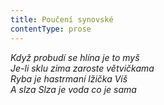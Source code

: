 ```yaml
---
title: Poučení synovské
contentType: prose
---
```


_Když probudí se hlína je to myš  
Je-li sklu zima zaroste větvičkama  
Ryba je hastrmaní lžička Víš  
A slza Slza je voda co je sama_
